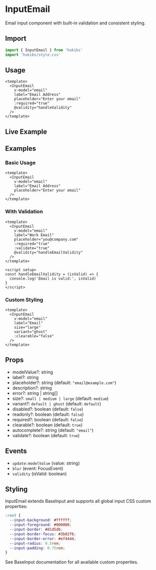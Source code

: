 # InputEmail

Email input component with built-in validation and consistent styling.

## Import

```ts
import { InputEmail } from 'hukibs'
import 'hukibs/style.css'
```

## Usage

```vue
<template>
  <InputEmail 
    v-model="email" 
    label="Email Address"
    placeholder="Enter your email"
    :required="true"
    @validity="handleValidity"
  />
</template>
```

## Live Example

<Example>
  <InputEmail label="Email Address" placeholder="you@example.com" />
  <InputEmail label="Required Email" placeholder="Enter email" :required="true" />
  <InputEmail label="Disabled Email" disabled />
  <InputEmail label="With Error" error="Please enter a valid email" />
</Example>

## Examples

### Basic Usage
```vue
<template>
  <InputEmail 
    v-model="email" 
    label="Email Address"
    placeholder="Enter your email"
  />
</template>
```

### With Validation
```vue
<template>
  <InputEmail 
    v-model="email" 
    label="Work Email"
    placeholder="you@company.com"
    :required="true"
    :validate="true"
    @validity="handleEmailValidity"
  />
</template>

<script setup>
const handleEmailValidity = (isValid) => {
  console.log('Email is valid:', isValid)
}
</script>
```

### Custom Styling
```vue
<template>
  <InputEmail 
    v-model="email" 
    label="Email"
    size="large"
    variant="ghost"
    :clearable="false"
  />
</template>
```

## Props

- modelValue?: string
- label?: string
- placeholder?: string (default: `"email@example.com"`)
- description?: string
- error?: string | string[]
- size?: `small | medium | large` (default: `medium`)
- variant?: `default | ghost` (default: `default`)
- disabled?: boolean (default: `false`)
- readonly?: boolean (default: `false`)
- required?: boolean (default: `false`)
- clearable?: boolean (default: `true`)
- autocomplete?: string (default: `"email"`)
- validate?: boolean (default: `true`)

## Events

- `update:modelValue` (value: string)
- `blur` (event: FocusEvent)
- `validity` (isValid: boolean)

## Styling

InputEmail extends BaseInput and supports all global input CSS custom properties:

```css
:root {
  --input-background: #ffffff;
  --input-foreground: #000000;
  --input-border: #d1d5db;
  --input-border-focus: #3b82f6;
  --input-border-error: #ef4444;
  --input-radius: 0.5rem;
  --input-padding: 0.75rem;
}
```

See BaseInput documentation for all available custom properties.